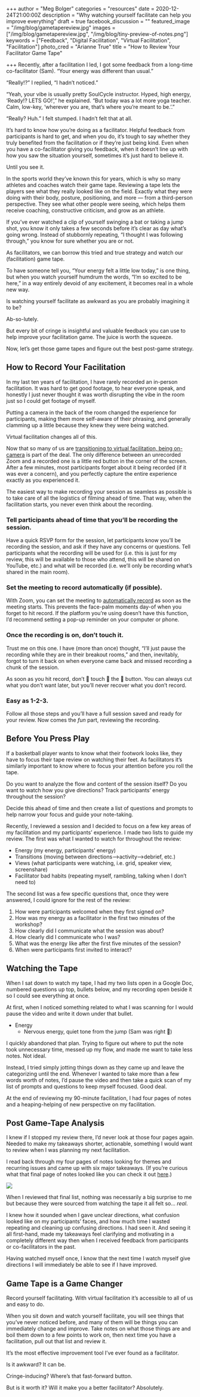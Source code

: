 +++
author = "Meg Bolger"
categories = "resources"
date = 2020-12-24T21:00:00Z
description = "Why watching yourself facilitate can help you improve everything"
draft = true
facebook_discussion = ""
featured_image = "/img/blog/gametapereview.jpg"
images = ["/img/blog/gametapereview.jpg", "/img/blog/tiny-preview-of-notes.png"]
keywords = ["Feedback", "Digital Facilitation", "Virtual Facilitation", "Facilitation"]
photo_cred = "Arianne True"
title = "How to Review Your Facilitator Game Tape"

+++
Recently, after a facilitation I led, I got some feedback from a long-time co-facilitator (Sam). “Your energy was different than usual.”

“Really!?” I replied, “I hadn’t noticed.”

“Yeah, your vibe is usually pretty SoulCycle instructor. Hyped, high energy, ‘Ready!? LETS GO!’,” he explained. “But today was a lot more yoga teacher. Calm, low-key, ‘wherever you are, that’s where you’re meant to be.’.”

“Really? Huh.” I felt stumped. I hadn’t felt that at all.

It’s hard to know how you’re doing as a facilitator. Helpful feedback from participants is hard to get, and when you do, it’s tough to say whether they truly benefited from the facilitation or if they’re just being kind. Even when you have a co-facilitator giving you feedback, when it doesn’t line up with how you saw the situation yourself, sometimes it’s just hard to believe it.

Until you see it.

In the sports world they’ve known this for years, which is why so many athletes and coaches watch their game tape. Reviewing a tape lets the players see what they really looked like on the field. Exactly what they were doing with their body, posture, positioning, and more — from a third-person perspective. They see what other people were seeing, which helps them receive coaching, constructive criticism, and grow as an athlete.

If you’ve ever watched a clip of yourself swinging a bat or taking a jump shot, you know it only takes a few seconds before it’s clear as day what’s going wrong. Instead of stubbornly repeating, “I thought I was following through,” you know for sure whether you are or not.

As facilitators, we can borrow this tried and true strategy and watch our (facilitation) game tape.

To have someone tell you, “Your energy felt a little low today,” is one thing, but when you watch yourself humdrum the words, “I’m so excited to be here,” in a way entirely devoid of any excitement, it becomes real in a whole new way.

Is watching yourself facilitate as awkward as you are probably imagining it to be?

Ab-so-lutely.

But every bit of cringe is insightful and valuable feedback you can use to help improve your facilitation game. The juice is worth the squeeze.

Now, let’s get those game tapes and figure out the best post-game strategy.

## How to Record Your Facilitation

In my last ten years of facilitation, I have rarely recorded an in-person facilitation. It was hard to get good footage, to hear everyone speak, and honestly I just never thought it was worth disrupting the vibe in the room just so I could get footage of myself.

Putting a camera in the back of the room changed the experience for participants, making them more self-aware of their phrasing, and generally clamming up a little because they knew they were being watched.

Virtual facilitation changes all of this.

Now that so many of us are [transitioning to virtual facilitation, being on-camera](https://www.facilitator.cards/blog/facilitating-on-camera-a-jumpstart-into-video-conference-based-facilitation/) is part of the deal. The only difference between an unrecorded Zoom and a recorded one is a little red button in the corner of the screen. After a few minutes, most participants forget about it being recorded (if it was ever a concern), and you perfectly capture the entire experience exactly as you experienced it.

The easiest way to make recording your session as seamless as possible is to take care of all the logistics of filming ahead of time. That way, when the facilitation starts, you never even think about the recording.

### Tell participants ahead of time that you’ll be recording the session.

Have a quick RSVP form for the session, let participants know you’ll be recording the session, and ask if they have any concerns or questions. Tell participants what the recording will be used for (i.e. this is just for my review, this will be available to those who attend, this will be shared on YouTube, etc.) and what will be recorded (i.e. we’ll only be recording what’s shared in the main room).

### Set the meeting to record automatically (if possible).

With Zoom, you can set the meeting to [automatically record](https://support.zoom.us/hc/en-us/articles/202921119-Automatic-Recording) as soon as the meeting starts. This prevents the face-palm moments day-of when you forget to hit record. If the platform you’re using doesn’t have this function, I’d recommend setting a pop-up reminder on your computer or phone.

### Once the recording is on, don’t touch it.

Trust me on this one. I have (more than once) thought, “I’ll just pause the recording while they are in their breakout rooms,” and then, inevitably, forgot to turn it back on when everyone came back and missed recording a chunk of the session.

As soon as you hit record, don’t 👏 touch 👏 the 👏 button. You can always cut what you don’t want later, but you’ll never recover what you don’t record.

### Easy as 1-2-3.

Follow all those steps and you’ll have a full session saved and ready for your review. Now comes the _fun_ part, reviewing the recording.

## Before You Press Play

If a basketball player wants to know what their footwork looks like, they have to focus their tape review on watching their feet. As facilitators it’s similarly important to know where to focus your attention before you roll the tape.

Do you want to analyze the flow and content of the session itself? Do you want to watch how you give directions? Track participants’ energy throughout the session?

Decide this ahead of time and then create a list of questions and prompts to help narrow your focus and guide your note-taking.

Recently, I reviewed a session and I decided to focus on a few key areas of my facilitation and my participants’ experience. I made two lists to guide my review. The first was what I wanted to watch for throughout the review:

* Energy (my energy, participants’ energy)
* Transitions (moving between directions-->activity-->debrief, etc.)
* Views (what participants were watching, i.e. grid, speaker view, screenshare)
* Facilitator bad habits (repeating myself, rambling, talking when I don’t need to)

The second list was a few specific questions that, once they were answered, I could ignore for the rest of the review:

1. How were participants welcomed when they first signed on?
2. How was my energy as a facilitator in the first two minutes of the workshop?
3. How clearly did I communicate what the session was about?
4. How clearly did I communicate who I was?
5. What was the energy like after the first five minutes of the session?
6. When were participants first invited to interact?

## Watching the Tape

When I sat down to watch my tape, I had my two lists open in a Google Doc, numbered questions up top, bullets below, and my recording open beside it so I could see everything at once.

At first, when I noticed something related to what I was scanning for I would pause the video and write it down under that bullet.

* Energy
  * Nervous energy, quiet tone from the jump (Sam was right 😬)

I quickly abandoned that plan. Trying to figure out where to put the note took unnecessary time, messed up my flow, and made me want to take less notes. Not ideal.

Instead, I tried simply jotting things down as they came up and leave the categorizing until the end. Whenever I wanted to take more than a few words worth of notes, I’d pause the video and then take a quick scan of my list of prompts and questions to keep myself focused. Good deal.

At the end of reviewing my 90-minute facilitation, I had four pages of notes and a heaping-helping of new perspective on my facilitation.

## Post Game-Tape Analysis

I knew if I stopped my review there, I’d never look at those four pages again. Needed to make my takeaways shorter, actionable, something I would want to review when I was planning my next facilitation.

I read back through my four pages of notes looking for themes and recurring issues and came up with six major takeaways. (If you’re curious what that final page of notes looked like you can check it out [here](https://docs.google.com/document/d/1lq8CvYZ0viwMqnU7HHIY8OGG8k9Y1XQ7cb9c1sjjS_4/edit?usp=sharing).)

![](/img/blog/tiny-preview-of-notes.png)

When I reviewed that final list, nothing was necessarily a big surprise to me but because they were sourced from watching the tape it all felt so... _real_.

I knew how it sounded when I gave unclear directions, what confusion looked like on my participants’ faces, and how much time I wasted repeating and cleaning up confusing directions. I had seen it. And seeing it all first-hand, made my takeaways feel clarifying and motivating in a completely different way then when I received feedback from participants or co-facilitators in the past.

Having watched myself once, I know that the next time I watch myself give directions I will immediately be able to see if I have improved.

## Game Tape is a Game Changer

Record yourself facilitating. With virtual facilitation it’s accessible to all of us and easy to do.

When you sit down and watch yourself facilitate, you will see things that you’ve never noticed before, and many of them will be things you can immediately change and improve. Take notes on what those things are and boil them down to a few points to work on, then next time you have a facilitation, pull out that list and review it.

It’s the most effective improvement tool I’ve ever found as a facilitator.

Is it awkward? It can be.

Cringe-inducing? Where’s that fast-forward button.

But is it worth it? Will it make you a better facilitator? Absolutely.